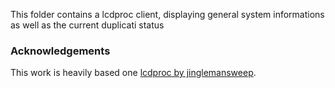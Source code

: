 This folder contains a lcdproc client, displaying general system informations as well as the current duplicati status

### Acknowledgements
This work is heavily based one [lcdproc by jinglemansweep](https://github.com/jinglemansweep/lcdproc).
